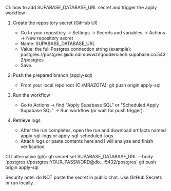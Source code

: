 CI: how to add SUPABASE_DATABASE_URL secret and trigger the apply workflow

1) Create the repository secret (GitHub UI)
   - Go to your repository → Settings → Secrets and variables → Actions → New repository secret
   - Name: SUPABASE_DATABASE_URL
   - Value: the full Postgres connection string (example):
     postgres://postgres:<PASSWORD>@db.ndlmuwwznqodderoieoh.supabase.co:5432/postgres
   - Save.

2) Push the prepared branch (apply-sql)
   - From your local repo root (C:\MRAZOTA):
     git push origin apply-sql

3) Run the workflow
   - Go to Actions → find "Apply Supabase SQL" or "Scheduled Apply Supabase SQL" → Run workflow (or wait for push trigger).

4) Retrieve logs
   - After the run completes, open the run and download artifacts named apply-sql-logs or apply-sql-scheduled-logs.
   - Attach logs or paste contents here and I will analyze and finish verification.

CLI alternative (gh):
   gh secret set SUPABASE_DATABASE_URL --body 'postgres://postgres:YOUR_PASSWORD@db...:5432/postgres'
   git push origin apply-sql

Security note: do NOT paste the secret in public chat. Use GitHub Secrets or run locally.
